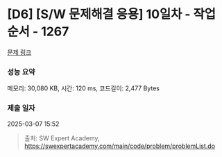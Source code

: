 # [D6] [S/W 문제해결 응용] 10일차 - 작업순서 - 1267 

[문제 링크](https://swexpertacademy.com/main/code/problem/problemDetail.do?contestProbId=AV18TrIqIwUCFAZN) 

### 성능 요약

메모리: 30,080 KB, 시간: 120 ms, 코드길이: 2,477 Bytes

### 제출 일자

2025-03-07 15:52



> 출처: SW Expert Academy, https://swexpertacademy.com/main/code/problem/problemList.do